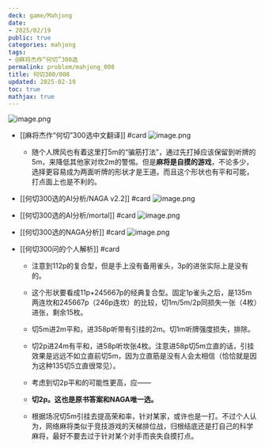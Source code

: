 ```yaml
---
deck: game/Mahjong
date:
- 2025/02/19
public: true
categories: mahjong
tags:
- @麻将杰作“何切”300选
permalink: problem/mahjong_008
title: 何切300/008
updated: 2025-02-19
toc: true
mathjax: true
---
```


![image.png](/assets/image_1739976135743_0.png)

  + [[麻将杰作“何切”300选中文翻译]] #card
![image.png](/assets/image_1739976259458_0.png)

    + 随个人牌风也有着这里打5m的“骗筋打法”，通过先打掉应该保留到听牌的5m，来降低其他家对坎2m的警惕。但是**麻将是自摸的游戏**，不论多少，选择更容易成为两面听牌的形状才是王道。而且这个形状也有平和可能，打点面上也是不利的。

  + [[何切300选的AI分析/NAGA v2.2]] #card
![image.png](/assets/image_1739976143219_0.png)

  + [[何切300选的AI分析/mortal]] #card
![image.png](/assets/image_1739976151099_0.png)

  + [[何切300选的NAGA分析]] #card
![image.png](/assets/image_1739976218930_0.png)

  + [[何切300问的个人解析]] #card
    + 注意到112p的复合型，但是手上没有备用雀头，3p的进张实际上是没有的。

    + 这个形状要看成11p+245667p的经典复合型。固定1p雀头之后，是135m两连坎和245667p（246p连坎）的比较，切1m/5m/2p同损失一张（4枚）进张，剩余15枚。

    + 切5m进2m平和，进358p听带有引挂的2m。切1m听牌强度损失，排除。

    + 切2p进24m有平和，进58p听坎张4枚。注意进58p切5m立直的话，引挂效果是远远不如立直前切5m，因为立直筋是没有人会太相信（恰恰就是因为这种135切5立直很常见）。

    + 考虑到切2p平和的可能性更高，应——

    + **切2p。这也是原书答案和NAGA唯一选。**

    + 根据场况切5m引挂去提高荣和率，针对某家，或许也是一打。不过个人认为，网络麻将类似于竞技游戏的天梯排位战，归根结底还是打自己的科学麻将，最好不要去过于针对某个对手而丧失自摸打点。
